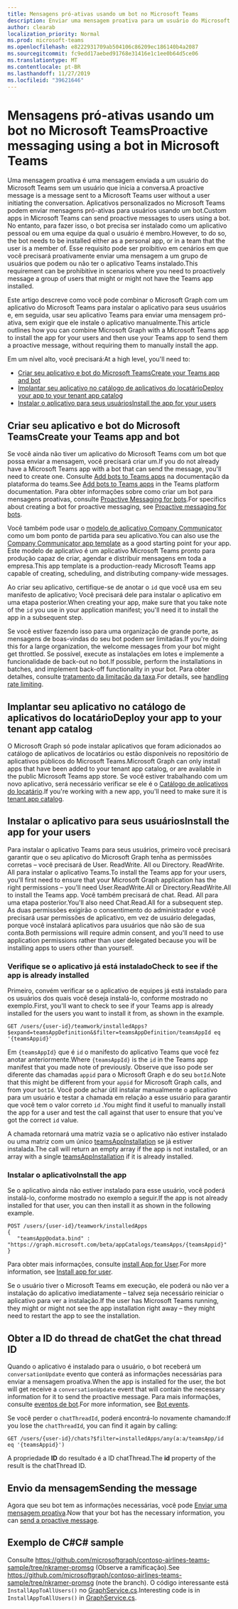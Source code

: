 ```yaml
---
title: Mensagens pró-ativas usando um bot no Microsoft Teams
description: Enviar uma mensagem proativa para um usuário do Microsoft Teams com um aplicativo personalizado instalando primeiro o bot usando o Microsoft Graph.
author: clearab
localization_priority: Normal
ms.prod: microsoft-teams
ms.openlocfilehash: e8222931709ab504106c86209ec186140b4a2087
ms.sourcegitcommit: fc9edd17aebed91768e31416e1c1ee0b64d5ce06
ms.translationtype: MT
ms.contentlocale: pt-BR
ms.lasthandoff: 11/27/2019
ms.locfileid: "39621646"
---
```

# <a name="proactive-messaging-using-a-bot-in-microsoft-teams"></a><span data-ttu-id="b73bd-103">Mensagens pró-ativas usando um bot no Microsoft Teams</span><span class="sxs-lookup"><span data-stu-id="b73bd-103">Proactive messaging using a bot in Microsoft Teams</span></span>

<span data-ttu-id="b73bd-104">Uma mensagem proativa é uma mensagem enviada a um usuário do Microsoft Teams sem um usuário que inicia a conversa.</span><span class="sxs-lookup"><span data-stu-id="b73bd-104">A proactive message is a message sent to a Microsoft Teams user without a user initiating the conversation.</span></span> <span data-ttu-id="b73bd-105">Aplicativos personalizados no Microsoft Teams podem enviar mensagens pró-ativas para usuários usando um bot.</span><span class="sxs-lookup"><span data-stu-id="b73bd-105">Custom apps in Microsoft Teams can send proactive messages to users using a bot.</span></span> <span data-ttu-id="b73bd-106">No entanto, para fazer isso, o bot precisa ser instalado como um aplicativo pessoal ou em uma equipe da qual o usuário é membro.</span><span class="sxs-lookup"><span data-stu-id="b73bd-106">However, to do so, the bot needs to be installed either as a personal app, or in a team that the user is a member of.</span></span> <span data-ttu-id="b73bd-107">Esse requisito pode ser proibitivo em cenários em que você precisará proativamente enviar uma mensagem a um grupo de usuários que podem ou não ter o aplicativo Teams instalado.</span><span class="sxs-lookup"><span data-stu-id="b73bd-107">This requirement can be prohibitive in scenarios where you need to proactively message a group of users that might or might not have the Teams app installed.</span></span>

<span data-ttu-id="b73bd-108">Este artigo descreve como você pode combinar o Microsoft Graph com um aplicativo do Microsoft Teams para instalar o aplicativo para seus usuários e, em seguida, usar seu aplicativo Teams para enviar uma mensagem pró-ativa, sem exigir que ele instale o aplicativo manualmente.</span><span class="sxs-lookup"><span data-stu-id="b73bd-108">This article outlines how you can combine Microsoft Graph with a Microsoft Teams app to install the app for your users and then use your Teams app to send them a proactive message, without requiring them to manually install the app.</span></span>

<span data-ttu-id="b73bd-109">Em um nível alto, você precisará:</span><span class="sxs-lookup"><span data-stu-id="b73bd-109">At a high level, you'll need to:</span></span>

* [<span data-ttu-id="b73bd-110">Criar seu aplicativo e bot do Microsoft Teams</span><span class="sxs-lookup"><span data-stu-id="b73bd-110">Create your Teams app and bot</span></span>](#create-your-teams-app-and-bot)
* [<span data-ttu-id="b73bd-111">Implantar seu aplicativo no catálogo de aplicativos do locatário</span><span class="sxs-lookup"><span data-stu-id="b73bd-111">Deploy your app to your tenant app catalog</span></span>](#deploy-your-app-to-your-tenant-app-catalog)
* [<span data-ttu-id="b73bd-112">Instalar o aplicativo para seus usuários</span><span class="sxs-lookup"><span data-stu-id="b73bd-112">Install the app for your users</span></span>](#install-the-app-for-your-users)

## <a name="create-your-teams-app-and-bot"></a><span data-ttu-id="b73bd-113">Criar seu aplicativo e bot do Microsoft Teams</span><span class="sxs-lookup"><span data-stu-id="b73bd-113">Create your Teams app and bot</span></span>

<span data-ttu-id="b73bd-114">Se você ainda não tiver um aplicativo do Microsoft Teams com um bot que possa enviar a mensagem, você precisará criar um.</span><span class="sxs-lookup"><span data-stu-id="b73bd-114">If you do not already have a Microsoft Teams app with a bot that can send the message, you'll need to create one.</span></span> <span data-ttu-id="b73bd-115">Consulte [Add bots to Teams apps](https://docs.microsoft.com/microsoftteams/platform/concepts/bots/bots-overview) na documentação da plataforma do teams.</span><span class="sxs-lookup"><span data-stu-id="b73bd-115">See [Add bots to Teams apps](https://docs.microsoft.com/microsoftteams/platform/concepts/bots/bots-overview) in the Teams platform documentation.</span></span> <span data-ttu-id="b73bd-116">Para obter informações sobre como criar um bot para mensagens proativas, consulte [Proactive Messaging for bots](https://docs.microsoft.com/microsoftteams/platform/concepts/bots/bot-conversations/bots-conv-proactive).</span><span class="sxs-lookup"><span data-stu-id="b73bd-116">For specifics about creating a bot for proactive messaging, see [Proactive messaging for bots](https://docs.microsoft.com/microsoftteams/platform/concepts/bots/bot-conversations/bots-conv-proactive).</span></span>

<span data-ttu-id="b73bd-117">Você também pode usar o [modelo de aplicativo Company Communicator](https://github.com/OfficeDev/microsoft-teams-company-communicator-app) como um bom ponto de partida para seu aplicativo.</span><span class="sxs-lookup"><span data-stu-id="b73bd-117">You can also use the [Company Communicator app template](https://github.com/OfficeDev/microsoft-teams-company-communicator-app) as a good starting point for your app.</span></span> <span data-ttu-id="b73bd-118">Este modelo de aplicativo é um aplicativo Microsoft Teams pronto para produção capaz de criar, agendar e distribuir mensagens em toda a empresa.</span><span class="sxs-lookup"><span data-stu-id="b73bd-118">This app template is a production-ready Microsoft Teams app capable of creating, scheduling, and distributing company-wide messages.</span></span>

<span data-ttu-id="b73bd-119">Ao criar seu aplicativo, certifique-se de anotar o `id` que você usa em seu manifesto de aplicativo; Você precisará dele para instalar o aplicativo em uma etapa posterior.</span><span class="sxs-lookup"><span data-stu-id="b73bd-119">When creating your app, make sure that you take note of the `id` you use in your application manifest; you'll need it to install the app in a subsequent step.</span></span>

<span data-ttu-id="b73bd-120">Se você estiver fazendo isso para uma organização de grande porte, as mensagens de boas-vindas do seu bot podem ser limitadas.</span><span class="sxs-lookup"><span data-stu-id="b73bd-120">If you're doing this for a large organization, the welcome messages from your bot might get throttled.</span></span> <span data-ttu-id="b73bd-121">Se possível, execute as instalações em lotes e implemente a funcionalidade de back-out no bot.</span><span class="sxs-lookup"><span data-stu-id="b73bd-121">If possible, perform the installations in batches, and implement back-off functionality in your bot.</span></span> <span data-ttu-id="b73bd-122">Para obter detalhes, consulte [tratamento da limitação da taxa](/microsoftteams/platform/concepts/bots/rate-limit).</span><span class="sxs-lookup"><span data-stu-id="b73bd-122">For details, see [handling rate limiting](/microsoftteams/platform/concepts/bots/rate-limit).</span></span>

## <a name="deploy-your-app-to-your-tenant-app-catalog"></a><span data-ttu-id="b73bd-123">Implantar seu aplicativo no catálogo de aplicativos do locatário</span><span class="sxs-lookup"><span data-stu-id="b73bd-123">Deploy your app to your tenant app catalog</span></span>

<span data-ttu-id="b73bd-124">O Microsoft Graph só pode instalar aplicativos que foram adicionados ao catálogo de aplicativos de locatários ou estão disponíveis no repositório de aplicativos públicos do Microsoft Teams.</span><span class="sxs-lookup"><span data-stu-id="b73bd-124">Microsoft Graph can only install apps that have been added to your tenant app catalog, or are available in the public Microsoft Teams app store.</span></span> <span data-ttu-id="b73bd-125">Se você estiver trabalhando com um novo aplicativo, será necessário verificar se ele é o [Catálogo de aplicativos do locatário](https://docs.microsoft.com/microsoftteams/platform/publishing/apps-publish#microsoft-teams-tenant-app-catalog).</span><span class="sxs-lookup"><span data-stu-id="b73bd-125">If you're working with a new app, you'll need to make sure it is [tenant app catalog](https://docs.microsoft.com/microsoftteams/platform/publishing/apps-publish#microsoft-teams-tenant-app-catalog).</span></span>

## <a name="install-the-app-for-your-users"></a><span data-ttu-id="b73bd-126">Instalar o aplicativo para seus usuários</span><span class="sxs-lookup"><span data-stu-id="b73bd-126">Install the app for your users</span></span>

<span data-ttu-id="b73bd-127">Para instalar o aplicativo Teams para seus usuários, primeiro você precisará garantir que o seu aplicativo do Microsoft Graph tenha as permissões corretas – você precisará de User. ReadWrite. All ou Directory. ReadWrite. All para instalar o aplicativo Teams.</span><span class="sxs-lookup"><span data-stu-id="b73bd-127">To install the Teams app for your users, you'll first need to ensure that your Microsoft Graph application has the right permissions – you'll need User.ReadWrite.All or Directory.ReadWrite.All to install the Teams app.</span></span> <span data-ttu-id="b73bd-128">Você também precisará de chat. Read. All para uma etapa posterior.</span><span class="sxs-lookup"><span data-stu-id="b73bd-128">You'll also need Chat.Read.All for a subsequent step.</span></span> <span data-ttu-id="b73bd-129">As duas permissões exigirão o consentimento do administrador e você precisará usar permissões de aplicativo, em vez de usuário delegadas, porque você instalará aplicativos para usuários que não são de sua conta.</span><span class="sxs-lookup"><span data-stu-id="b73bd-129">Both permissions will require admin consent, and you'll need to use application permissions rather than user delegated because you will be installing apps to users other than yourself.</span></span>

### <a name="check-to-see-if-the-app-is-already-installed"></a><span data-ttu-id="b73bd-130">Verifique se o aplicativo já está instalado</span><span class="sxs-lookup"><span data-stu-id="b73bd-130">Check to see if the app is already installed</span></span>

<span data-ttu-id="b73bd-131">Primeiro, convém verificar se o aplicativo de equipes já está instalado para os usuários dos quais você deseja instalá-lo, conforme mostrado no exemplo.</span><span class="sxs-lookup"><span data-stu-id="b73bd-131">First, you'll want to check to see if your Teams app is already installed for the users you want to install it from, as shown in the example.</span></span>

```http
GET /users/{user-id}/teamwork/installedApps?$expand=teamsAppDefinition&$filter=teamsAppDefinition/teamsAppId eq '{teamsAppid}'
```

<span data-ttu-id="b73bd-132">Em `{teamsAppId}` que é `id` o manifesto do aplicativo Teams que você fez anotar anteriormente.</span><span class="sxs-lookup"><span data-stu-id="b73bd-132">Where `{teamsAppId}` is the `id` in the Teams app manifest that you made note of previously.</span></span> <span data-ttu-id="b73bd-133">Observe que isso pode ser diferente das chamadas `appid` para o Microsoft Graph e do seu `botId`.</span><span class="sxs-lookup"><span data-stu-id="b73bd-133">Note that this might be different from your `appid` for Microsoft Graph calls, and from your `botId`.</span></span> <span data-ttu-id="b73bd-134">Você pode achar útil instalar manualmente o aplicativo para um usuário e testar a chamada em relação a esse usuário para garantir que você tem o valor correto `id` .</span><span class="sxs-lookup"><span data-stu-id="b73bd-134">You might find it useful to manually install the app for a user and test the call against that user to ensure that you've got the correct `id` value.</span></span>

<span data-ttu-id="b73bd-135">A chamada retornará uma matriz vazia se o aplicativo não estiver instalado ou uma matriz com um único [teamsAppInstallation](/graph/api/resources/teamsappinstallation?view=graph-rest-beta) se já estiver instalada.</span><span class="sxs-lookup"><span data-stu-id="b73bd-135">The call will return an empty array if the app is not installed, or an array with a single [teamsAppInstallation](/graph/api/resources/teamsappinstallation?view=graph-rest-beta) if it is already installed.</span></span>

### <a name="install-the-app"></a><span data-ttu-id="b73bd-136">Instalar o aplicativo</span><span class="sxs-lookup"><span data-stu-id="b73bd-136">Install the app</span></span>

<span data-ttu-id="b73bd-137">Se o aplicativo ainda não estiver instalado para esse usuário, você poderá instalá-lo, conforme mostrado no exemplo a seguir.</span><span class="sxs-lookup"><span data-stu-id="b73bd-137">If the app is not already installed for that user, you can then install it as shown in the following example.</span></span>

```http
POST /users/{user-id}/teamwork/installedApps
{
   "teamsApp@odata.bind" : "https://graph.microsoft.com/beta/appCatalogs/teamsApps/{teamsAppid}"
}
```

<span data-ttu-id="b73bd-138">Para obter mais informações, consulte [install App for User](/graph/api/user-add-teamsappinstallation?view=graph-rest-beta).</span><span class="sxs-lookup"><span data-stu-id="b73bd-138">For more information, see [Install app for user](/graph/api/user-add-teamsappinstallation?view=graph-rest-beta).</span></span>

<span data-ttu-id="b73bd-139">Se o usuário tiver o Microsoft Teams em execução, ele poderá ou não ver a instalação do aplicativo imediatamente – talvez seja necessário reiniciar o aplicativo para ver a instalação.</span><span class="sxs-lookup"><span data-stu-id="b73bd-139">If the user has Microsoft Teams running, they might or might not see the app installation right away – they might need to restart the app to see the installation.</span></span>

## <a name="get-the-chat-thread-id"></a><span data-ttu-id="b73bd-140">Obter a ID do thread de chat</span><span class="sxs-lookup"><span data-stu-id="b73bd-140">Get the chat thread ID</span></span>

<span data-ttu-id="b73bd-141">Quando o aplicativo é instalado para o usuário, o bot receberá um `conversationUpdate` evento que conterá as informações necessárias para enviar a mensagem proativa.</span><span class="sxs-lookup"><span data-stu-id="b73bd-141">When the app is installed for the user, the bot will get receive a `conversationUpdate` event that will contain the necessary information for it to send the proactive message.</span></span> <span data-ttu-id="b73bd-142">Para mais informações, consulte [eventos de bot](https://docs.microsoft.com/microsoftteams/platform/concepts/bots/bots-notifications).</span><span class="sxs-lookup"><span data-stu-id="b73bd-142">For more information, see [Bot events](https://docs.microsoft.com/microsoftteams/platform/concepts/bots/bots-notifications).</span></span>

<span data-ttu-id="b73bd-143">Se você perder o `chatThreadId`, poderá encontrá-lo novamente chamando:</span><span class="sxs-lookup"><span data-stu-id="b73bd-143">If you lose the `chatThreadId`, you can find it again by calling:</span></span>

```http
GET /users/{user-id}/chats?$filter=installedApps/any(a:a/teamsApp/id eq '{teamsAppid}')
```

<span data-ttu-id="b73bd-144">A propriedade **ID** do resultado é a ID chatThread.</span><span class="sxs-lookup"><span data-stu-id="b73bd-144">The **id** property of the result is the chatThread ID.</span></span>

## <a name="sending-the-message"></a><span data-ttu-id="b73bd-145">Envio da mensagem</span><span class="sxs-lookup"><span data-stu-id="b73bd-145">Sending the message</span></span>

<span data-ttu-id="b73bd-146">Agora que seu bot tem as informações necessárias, você pode [Enviar uma mensagem proativa](https://docs.microsoft.com/microsoftteams/platform/concepts/bots/bot-conversations/bots-conv-proactive).</span><span class="sxs-lookup"><span data-stu-id="b73bd-146">Now that your bot has the necessary information, you can [send a proactive message](https://docs.microsoft.com/microsoftteams/platform/concepts/bots/bot-conversations/bots-conv-proactive).</span></span>

## <a name="c-sample"></a><span data-ttu-id="b73bd-147">Exemplo de C#</span><span class="sxs-lookup"><span data-stu-id="b73bd-147">C# sample</span></span>

<span data-ttu-id="b73bd-148">Consulte https://github.com/microsoftgraph/contoso-airlines-teams-sample/tree/nkramer-promsg (Observe a ramificação).</span><span class="sxs-lookup"><span data-stu-id="b73bd-148">See https://github.com/microsoftgraph/contoso-airlines-teams-sample/tree/nkramer-promsg (note the branch).</span></span>
<span data-ttu-id="b73bd-149">O código interessante está `InstallAppToAllUsers()` no [GraphService.cs](https://github.com/microsoftgraph/contoso-airlines-teams-sample/blob/nkramer-promsg/project/Models/GraphService.cs).</span><span class="sxs-lookup"><span data-stu-id="b73bd-149">Interesting code is in `InstallAppToAllUsers()` in [GraphService.cs](https://github.com/microsoftgraph/contoso-airlines-teams-sample/blob/nkramer-promsg/project/Models/GraphService.cs).</span></span>
